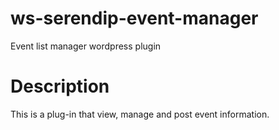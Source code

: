 ws-serendip-event-manager
=========================

Event list manager wordpress plugin

Description
=========================
This is a plug-in that view, manage and post event information.

